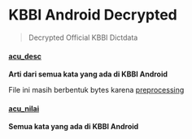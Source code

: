 # KBBI Android Decrypted
> Decrypted Official KBBI Dictdata

#### [acu_desc](https://github.com/Wikidepia/decrypted-kbbi/tree/main/acu_desc)
**Arti dari semua kata yang ada di KBBI Android**

File ini masih berbentuk bytes karena [preprocessing](https://github.com/yukuku/kbbi4/tree/master/preprocess)

#### [acu_nilai](https://github.com/Wikidepia/decrypted-kbbi/blob/main/acu_nilai.txt)
**Semua kata yang ada di KBBI Android**
